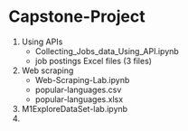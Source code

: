 # Capstone-Project

1. Using APIs
   - Collecting_Jobs_data_Using_API.ipynb
   - job postings Excel files (3 files)
2. Web scraping
   - Web-Scraping-Lab.ipynb
   - popular-languages.csv
   - popular-languages.xlsx
3. M1ExploreDataSet-lab.ipynb
4. 
